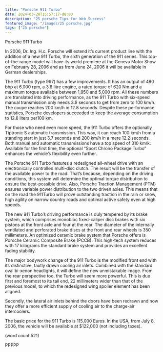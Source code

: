 ```yaml
---
title: "Porsche 911 Turbo"
date: 2024-03-20T15:57:17-08:00
description: "25 porsche Tips for Web Success"
featured_image: "/images/25 porsche.jpg"
tags: ["25 porsche"]
---
```


Porsche 911 Turbo

In 2006, Dr. Ing. H.c. Porsche will extend it’s current product 
line with the addition of a new 911 Turbo, the sixth generation 
of the 911 series. This top-of-the-range model will have its world 
premiere at the Geneva Motor Show on February 28, 2006 and 
as from June 24, 2006 it will be available in German dealerships.
	
The 911 Turbo (type 997) has a few improvements. It has an 
output of 480 bhp at 6,000 rpm, a 3.6 litre engine, a rated torque 
of 620 Nm and a maximum torque available between 1,950 and 
5,000 rpm. All these numbers are translated into driving 
performance, as the 911 Turbo with six-speed manual transmission 
only needs 3.9 seconds to get from zero to 100 km/h. The coupe 
reaches 200 km/h in 12.8 seconds. Despite these performance 
statistics, Porsche developers succeeded to keep the average
consumption to 12.8 liters per100 km.
	
For those who need even more speed, the 911 Turbo offers the 
optionally Tiptronic S automatic transmission. This way, it can reach 
100 km/h from a standing start in just 3.7 seconds and 200 km/h in 
a mere 12.2 seconds. Both manual and automatic transmissions 
have a top speed of 310 km/k. Available for the first time, the optional
 “Sport Chrono Package Turbo” enhances the vehicle’s flexibility even 
further. 
	
The Porsche 911 Turbo features a redesigned all-wheel drive with 
an electronically controlled multi-disc clutch. The result will be the 
transfer of the available power to the road. That’s because, depending
on the driving conditions, this system will determine the optimal torque 
distribution to ensure the best-possible drive.  Also, Porsche Traction 
Management (PTM) ensures variable power distribution to the two 
driven axles. This means that on the road the 911Turbo will prove 
outstanding traction in the rain or snow, high agility on narrow country 
roads and optimal active safety even at high speeds.

The new 911 Turbo’s driving performance is duly tempered by its brake 
system, which comprises monobloc fixed-caliper disc brakes with six 
pistons at the front axle and four at the rear. The diameter of the internally
ventilated and perforated brake discs at the front and rear wheels is 350 
millimeters. An optimized ceramic brake system that Porsche offers is 
Porsche Ceramic Composite Brake (PCCB). This high-tech system 
reduces with 17 kilograms the standard brake system and provides an
excellent fading stability. 

The major bodywork change of the 911 Turbo is the modified front end with 
its distinctive, tautly drawn cooling air inlets. Combined with the standard 
oval bi-xenon headlights, it will define the new unmistakable image. From 
the rear perspective too, the Turbo will seem more powerful. This is due
first and foremost to its tail end, 22 millimeters wider than that of the previous 
model, to which the redesigned wing spoiler element has been aligned. 

Secondly, the lateral air inlets behind the doors have been redrawn and now 
they offer a more efficient supply of cooling air to the charge-air intercoolers. 

The basic price for the 911 Turbo is 115,000 Euros. In the USA, from July 
8, 2006, the vehicle will be available at $122,000 (not including taxes).

(word count 521)

PPPPP

